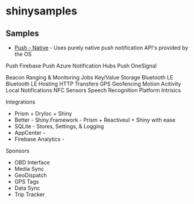# shinysamples
 
## Samples
* [Push - Native](Push-Native) - Uses purely native push notification API's provided by the OS

Push Firebase
Push Azure Notification Hubs
Push OneSignal

Beacon Ranging & Monitoring
Jobs
Key/Value Storage
Bluetooth LE
Bluetooth LE Hosting
HTTP Transfers
GPS 
Geofencing
Motion Acitivity
Local Notifications
NFC
Sensors
Speech Recognition
Platform Intrisics

Integrations
* Prism + DryIoc + Shiny
* Better - Shiny.Framework - Prism + ReactiveuI + Shiny with ease
* SQLite - Stores, Settings, & Logging
* AppCenter - 
* Firebase Analytics -

Sponsors
* OBD Interface
* Media Sync
* GeoDispatch
* GPS Tags
* Data Sync
* Trip Tracker